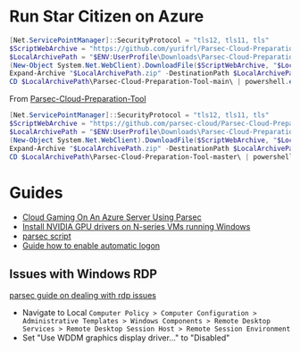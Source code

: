 # Run Star Citizen on Azure

```powershell
[Net.ServicePointManager]::SecurityProtocol = "tls12, tls11, tls" 
$ScriptWebArchive = "https://github.com/yurifrl/Parsec-Cloud-Preparation-Tool/archive/main.zip"  
$LocalArchivePath = "$ENV:UserProfile\Downloads\Parsec-Cloud-Preparation-Tool"  
(New-Object System.Net.WebClient).DownloadFile($ScriptWebArchive, "$LocalArchivePath.zip")  
Expand-Archive "$LocalArchivePath.zip" -DestinationPath $LocalArchivePath -Force  
CD $LocalArchivePath\Parsec-Cloud-Preparation-Tool-main\ | powershell.exe .\Setup.ps1  
```

From [Parsec-Cloud-Preparation-Tool](https://github.com/parsec-cloud/Parsec-Cloud-Preparation-Tool)

```powershell
[Net.ServicePointManager]::SecurityProtocol = "tls12, tls11, tls" 
$ScriptWebArchive = "https://github.com/parsec-cloud/Parsec-Cloud-Preparation-Tool/archive/master.zip"  
$LocalArchivePath = "$ENV:UserProfile\Downloads\Parsec-Cloud-Preparation-Tool"  
(New-Object System.Net.WebClient).DownloadFile($ScriptWebArchive, "$LocalArchivePath.zip")  
Expand-Archive "$LocalArchivePath.zip" -DestinationPath $LocalArchivePath -Force  
CD $LocalArchivePath\Parsec-Cloud-Preparation-Tool-master\ | powershell.exe .\Loader.ps1  
```

# Guides

- [Cloud Gaming On An Azure Server Using Parsec](https://parsec.app/blog/cloud-gaming-on-an-azure-server-using-parsec-2edcd24636f8)
- [Install NVIDIA GPU drivers on N-series VMs running Windows](https://learn.microsoft.com/en-us/azure/virtual-machines/windows/n-series-driver-setup)
- [parsec script](https://github.com/parsec-cloud/Parsec-Cloud-Preparation-Tool/tree/master)
- [Guide how to enable automatic logon](https://learn.microsoft.com/en-us/troubleshoot/windows-server/user-profiles-and-logon/turn-on-automatic-logon)

## Issues with Windows RDP

[parsec guide on dealing with rdp issues](https://support.parsec.app/hc/en-us/articles/360002165172)

- Navigate to Local `Computer Policy > Computer Configuration > Administrative Templates > Windows Components > Remote Desktop Services > Remote Desktop Session Host > Remote Session Environment`
- Set "Use WDDM graphics display driver..." to "Disabled"